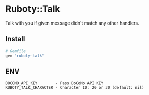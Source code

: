 # Ruboty::Talk
Talk with you if given message didn't match any other handlers.

## Install
```ruby
# Gemfile
gem "ruboty-talk"
```

## ENV
```
DOCOMO_API_KEY        - Pass DoCoMo API KEY
RUBOTY_TALK_CHARACTER - Character ID: 20 or 30 (default: nil)
```
